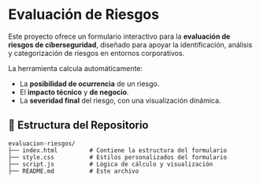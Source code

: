 
# Evaluación de Riesgos

Este proyecto ofrece un formulario interactivo para la **evaluación de riesgos de ciberseguridad**, diseñado para apoyar la identificación, análisis y categorización de riesgos en entornos corporativos.

La herramienta calcula automáticamente:

- La **posibilidad de ocurrencia** de un riesgo.
- El **impacto técnico** y **de negocio**.
- La **severidad final** del riesgo, con una visualización dinámica.


## 📁 Estructura del Repositorio

```
evaluacion-riesgos/
├── index.html         # Contiene la estructura del formulario
├── style.css          # Estilos personalizados del formulario
├── script.js          # Lógica de cálculo y visualización
├── README.md          # Este archivo
```

